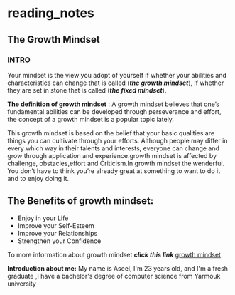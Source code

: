 # reading_notes
## The Growth Mindset
### **INTRO**

Your mindset is the view you adopt of yourself if whether your abilities and characteristics can change that is called (***the growth mindset***), if whether they are set in stone that is called  (***the fixed mindset***).

**The definition of growth mindset** : A growth mindset believes that one’s fundamental abilities can be developed through perseverance and effort, the concept of a growth mindset is a popular topic lately.  

This growth mindset is based on the belief that your basic qualities are things you can cultivate through your efforts. Although people may differ in every which way in their  talents and interests, everyone can change and grow through application and experience.growth mindset is affected by challenge, obstacles,effort and Criticism.In growth mindset the wenderful. You don’t have to think you’re already great at something to want to do it and to enjoy doing it.  

## **The Benefits of growth mindset:**  

* Enjoy in your Life  
* Improve your  Self-Esteem
* Improve your Relationships
* Strengthen your Confidence

To more information about growth mindset ***click this link*** [growth mindset](https://www.atlassian.com/blog/inside-atlassian/growth-mindset)

**Introduction about me:**    My name is Aseel, I'm 23 years old, and I'm a fresh graduate ,I have a bachelor's degree  of computer science from Yarmouk university

